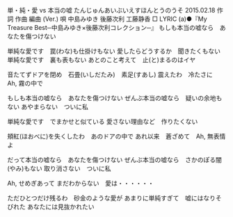 単・純・愛 vs 本当の嘘
たんじゅんあいぶいえすほんとうのうそ
2015.02.18
作詞  作曲  編曲 (Ver.)   唄
中島みゆき   後藤次利        工藤静香
□ LYRIC (a)●『My Treasure Best─中島みゆき×後藤次利コレクション─』
もしも本当の嘘なら　あなたを傷つけない

単純な愛です　罠(わな)も仕掛けもない
愛したらどうするか　聞きたくもない
単純な愛です　裏も表もない
あとのこと考えて　止(と)まるのはイヤ

音たてずドアを閉め　石畳(いしだたみ)　素足(すあし)
震えたわ　冷たさに　Ah, 霧の中で

もしも本当の嘘なら　あなたを傷つけない
ぜんぶ本当の嘘なら　疑いの余地もない
あやまらない　ついに私


単純な愛です　でまかせと似ている
愛さない理由など　作りたくない

頬紅(ほおべに)を失くしたわ　あのドアの中で
あれ以来　蒼ざめて　Ah, 無表情よ

だって本当の嘘なら　あなたを傷つけない
ぜんぶ本当の嘘なら　さかのぽる闇(やみ)もない
取り消さない　ついに私

Ah, せめぎあって
まだわからない　愛は・・・・・・

ただひとつだけ残るわ　砂金のような愛が
あまりに単純すぎて　嘘にはなりそびれた
あなたには見抜かれたい
